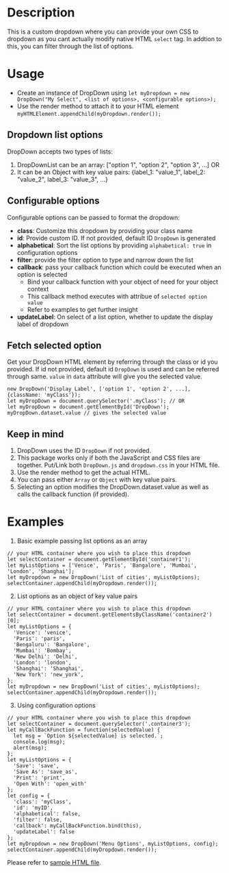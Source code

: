 # Description

This is a custom dropdown where you can provide your own CSS to dropdown as you cant actually modify native HTML `select` tag. In addtion to this, you can filter through the list of options.

# Usage

- Create an instance of DropDown using
`let myDropdown = new DropDown("My Select", <list of options>, <configurable options>);`
- Use the render method to attach it to your HTML element
`myHTMLElement.appendChild(myDropdown.render());`

## Dropdown list options
DropDown accepts two types of lists:
1. DropDownList can be an array: ["option 1", "option 2", "option 3", ...] OR
2. It can be an Object with key value pairs: {label_1: "value_1", label_2: "value_2", label_3: "value_3", ...}
## Configurable options
Configurable options can be passed to format the dropdown:
- **class**: Customize this dropdown by providing your class name
- **id**: Provide custom ID. If not provided, default ID `DropDown` is generated
- **alphabetical**: Sort the list options by providing `alphabetical: true` in configuration options
- **filter**: provide the filter option to type and narrow down the list
- **callback**: pass your callback function which could be executed when an option is selected
  - Bind your callback function with your object of need for your object context
  - This callback method executes with attribue of `selected option value`
  - Refer to examples to get further insight
- **updateLabel**: On select of a list option, whether to update the display label of dropdown
## Fetch selected option
Get your DropDown HTML element by referring through the class or id you provided. If id not provided, default id `DropDown` is used and can be referred through same.
`value` in `data` attribute will give you the selected value.
```
new DropDown('Display Label', ['option 1', 'option 2', ...], {className: 'myClass'});
let myDropDown = document.querySelector('.myClass'); // OR
let myDropDown = document.getElementById('DropDown');
myDropDown.dataset.value // gives the selected value
```

## Keep in mind
1. DropDown uses the ID `DropDown` if not provided.
2. This package works only if both the JavaScript and CSS files are together. Put/Link both `DropDown.js` and `dropdown.css` in your HTML file.
3. Use the render method to get the actual HTML.
4. You can pass either `Array` or `Object` with key value pairs.
5. Selecting an option modifies the DropDown.dataset.value as well as calls the callback function (if provided).

# Examples
1. Basic example passing list options as an array
```
// your HTML container where you wish to place this dropdown
let selectContainer = document.getElementById('container1');
let myListOptions = ['Venice', 'Paris', 'Bangalore', 'Mumbai', 'London', 'Shanghai'];
let myDropdown = new DropDown('List of cities', myListOptions);
selectContainer.appendChild(myDropdown.render());
```
2. List options as an object of key value pairs
```
// your HTML container where you wish to place this dropdown
let selectContainer = document.getElementsByClassName('container2')[0];
let myListOptions = {
  'Venice': 'venice',
  'Paris': 'paris',
  'Bengaluru': 'Bangalore',
  'Mumbai': 'Bombay',
  'New Delhi': 'Delhi',
  'London': 'london',
  'Shanghai': 'Shanghai',
  'New York': 'new_york',
};
let myDropdown = new DropDown('List of cities', myListOptions);
selectContainer.appendChild(myDropdown.render());
```
3. Using configuration options
```
// your HTML container where you wish to place this dropdown
let selectContainer = document.querySelector('.container3');
let myCallBackFunction = function(selectedValue) {
  let msg = `Option ${selectedValue} is selected.`;
  console.log(msg);
  alert(msg);
};
let myListOptions = {
  'Save': 'save',
  'Save As': 'save_as',
  'Print': 'print',
  'Open With': 'open_with'
};
let config = {
  'class': 'myClass',
  'id': 'myID',
  'alphabetical': false,
  'filter': false,
  'callback': myCallBackFunction.bind(this),
  'updateLabel': false
};
let myDropdown = new DropDown('Menu Options', myListOptions, config);
selectContainer.appendChild(myDropdown.render());
```

Please refer to [sample HTML file](https://github.com/shashankshovit/selectbox/blob/master/sample.html).


